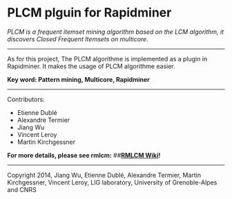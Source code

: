 PLCM plguin for Rapidminer
===========================

*PLCM is a frequent itemset mining algorithm based on the LCM algorithm, it discovers Closed Frequent Itemsets on multicore.*

***

As for this project, The PLCM algorithme is implemented as a plugin in Rapidminer. It makes the usage of PLCM algorithme easier. 

**Key word: Pattern mining, Multicore, Rapidminer**

***

Contributors:
- Etienne Dublé
- Alexandre Termier
- Jiang Wu
- Vincent Leroy
- Martin Kirchgessner

**For more details, please see rmlcm:**
##**[RMLCM Wiki](https://github.com/slide-lig/rmlcm/wiki)!**

***

Copyright 2014, Jiang Wu, Etienne Dublé, Alexandre Termier, Martin Kirchgessner, Vincent Leroy, LIG laboratory, University of Grenoble-Alpes and CNRS
